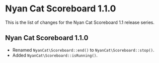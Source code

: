 Nyan Cat Scoreboard 1.1.0
=========================

This is the list of changes for the Nyan Cat Scoreboard 1.1 release series.

Nyan Cat Scoreboard 1.1.0
-------------------------

* Renamed `NyanCat\Scoreboard::end()` to `NyanCat\Scoreboard::stop()`.
* Added `NyanCat\Scoreboard::isRunning()`.